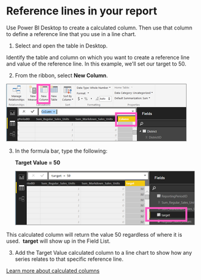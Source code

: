 ﻿<properties
   pageTitle="Reference lines in your report"
   description="Reference lines in your report"
   services="powerbi"
   documentationCenter=""
   authors="mihart"
   manager="mblythe"
   editor=""
   tags=""/>

<tags
   ms.service="powerbi"
   ms.devlang="NA"
   ms.topic="article"
   ms.tgt_pltfrm="NA"
   ms.workload="powerbi"
   ms.date="11/24/2015"
   ms.author="mihart"/>

# Reference lines in your report

Use Power BI Desktop to create a calculated column.  Then use that column to define a reference line that you use in a line chart. 

1. Select and open the table in Desktop.

  Identify the table and column on which you want to create a reference line and value of the reference line. In this example, we'll set our target to 50.

2. From the ribbon, select **New Column**.

  ![](media/powerbi-service-reference-lines-in-your-report/PBI_reference_line_new-column.png)

3. In the formula bar, type the following:

    **Target Value = 50**

    ![](media/powerbi-service-reference-lines-in-your-report/PBI_reference_line_field_list.png)

  This calculated column will return the value 50 regardless of where it is used.  **target** will show up in the Field List. 

3. Add the Target Value calculated column to a line chart to show how any series relates to that specific reference line.  


[Learn more about calculated columns](powerbi-desktop-calculated-columns.md)
